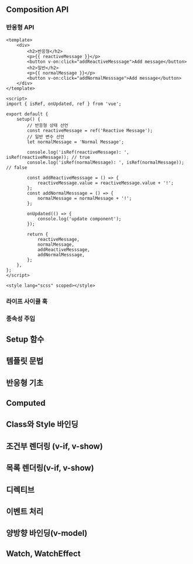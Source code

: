 ## Composition API
### 반응형 API
```vue
<template>
	<div>
		<h2>반응형</h2>
		<p>{{ reactiveMessage }}</p>
		<button v-on:click="addReactiveMesssage">Add message</button>
		<h2>일반</h2>
		<p>{{ normalMessage }}</p>
		<button v-on:click="addNormalMesssage">Add message</button>
	</div>
</template>

<script>
import { isRef, onUpdated, ref } from 'vue';

export default {
	setup() {
		// 반응형 상태 선언
		const reactiveMessage = ref('Reactive Message');
		// 일반 변수 선언
		let normalMessage = 'Normal Message';

		console.log('isRef(reactiveMessage): ', isRef(reactiveMessage)); // true
		console.log('isRef(normalMessage): ', isRef(normalMessage)); // false

		const addReactiveMesssage = () => {
			reactiveMessage.value = reactiveMessage.value + '!';
		};
		const addNormalMesssage = () => {
			normalMessage = normalMessage + '!';
		};

		onUpdated(() => {
			console.log('update component');
		});

		return {
			reactiveMessage,
			normalMessage,
			addReactiveMesssage,
			addNormalMesssage,
		};
	},
};
</script>

<style lang="scss" scoped></style>
```

### 라이프 사이클 훅

### 종속성 주입

## Setup 함수

## 템플릿 문법

## 반응형 기초

## Computed

## Class와 Style 바인딩

## 조건부 렌더링 (v-if, v-show)

## 목록 렌더링(v-if, v-show)

## 디렉티브

## 이벤트 처리

## 양방향 바인딩(v-model)

## Watch, WatchEffect


